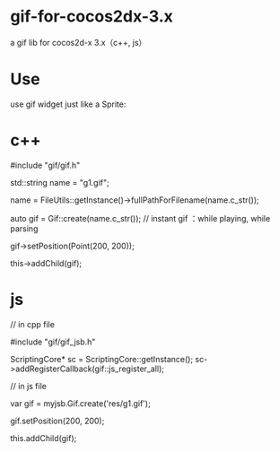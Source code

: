 # gif-for-cocos2dx-3.x
a gif lib for cocos2d-x 3.x（c++, js）

# Use 

use gif widget just like a Sprite:

# c++

#include "gif/gif.h"

std::string name = "g1.gif";

name = FileUtils::getInstance()->fullPathForFilename(name.c_str());

auto gif = Gif::create(name.c_str()); // instant gif ：while playing, while parsing

gif->setPosition(Point(200, 200));

this->addChild(gif);


# js

// in cpp file

#include "gif/gif_jsb.h" 

ScriptingCore* sc = ScriptingCore::getInstance();
sc->addRegisterCallback(gif::js_register_all);

// in js file

var gif = myjsb.Gif.create('res/g1.gif');

gif.setPosition(200, 200);

this.addChild(gif);
